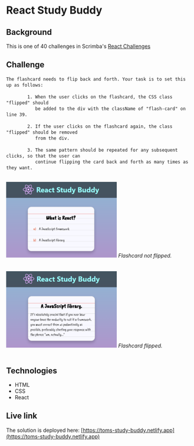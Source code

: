 # React Study Buddy

## Background
This is one of 40 challenges in Scrimba's <a href="https://v2.scrimba.com/react-challenges-c02n">React Challenges</a> 

## Challenge

```
The flashcard needs to flip back and forth. Your task is to set this up as follows: 
    
        1. When the user clicks on the flashcard, the CSS class "flipped" should 
           be added to the div with the className of "flash-card" on line 39. 
           
        2. If the user clicks on the flashcard again, the class "flipped" should be removed 
           from the div. 
           
        3. The same pattern should be repeated for any subsequent clicks, so that the user can 
           continue flipping the card back and forth as many times as they want. 
```

<br/>
<img src="./study-buddy-1.png" alt="Flashcard not flipped." width="300px"/>
<em>Flashcard not flipped.</em>
<br/>
<br/>
<br/>
<img src="./study-buddy-2.png" alt="Flashcard flipped." width="300px"/>
<em>Flashcard flipped.</em>
<br/>
<br/>

## Technologies
- HTML
- CSS
- React

## Live link
The solution is deployed here:
[https://toms-study-buddy.netlify.app](https://toms-study-buddy.netlify.app)
